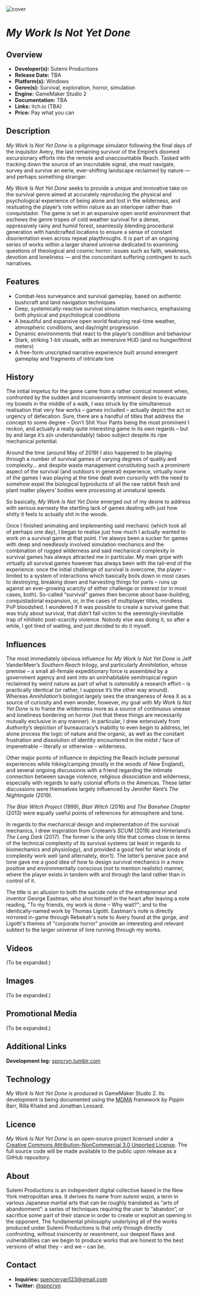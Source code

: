 ![cover](https://pbs.twimg.com/media/EDT3AHZXkAACrhz?format=png)

# *My Work Is Not Yet Done*

## Overview

* **Developer(s):** Sutemi Productions
* **Release Date:** TBA
* **Platform(s):** Windows
* **Genre(s):** Survival, exploration, horror, simulation
* **Engine:** GameMaker Studio 2
* **Documentation:** TBA
* **Links:** itch.io (TBA)
* **Price:** Pay what you can 

## Description

*My Work Is Not Yet Done* is a pilgrimage simulator following the final days of the inquisitor Avery, the last remaining survivor of the Empire’s doomed excursionary efforts into the remote and unaccountable Reach. Tasked with tracking down the source of an inscrutable signal, she must navigate, survey and survive an eerie, ever-shifting landscape reclaimed by nature — and perhaps something stranger.

*My Work Is Not Yet Done* seeks to provide a unique and innovative take on the survival genre aimed at accurately reproducing the physical and psychological experience of being alone and lost in the wilderness, and resituating the player’s role within nature as an interloper rather than conquistador. The game is set in an expansive open world environment that eschews the genre tropes of cold weather survival for a dense, oppressively rainy and humid forest, seamlessly blending procedural generation with handcrafted locations to ensure a sense of constant disorientation even across repeat playthroughs. It is part of an ongoing series of works within a larger shared universe dedicated to examining questions of theological and cosmic horror: issues such as faith, weakness, devotion and loneliness — and the concomitant suffering contingent to such narratives.

## Features

* Combat-less surveyance and survival gameplay, based on authentic bushcraft and land navigation techniques
* Deep, systemically-reactive survival simulation mechanics, emphasising both physical and psychological conditions
* A beautiful and expansive open world featuring real-time weather, atmospheric conditions, and day/night progression
* Dynamic environments that react to the player’s condition and behaviour
* Stark, striking 1-bit visuals, with an immersive HUD (and no hunger/thirst meters)
* A free-form unscripted narrative experience built around emergent gameplay and fragments of intricate lore

## History

The initial impetus for the game came from a rather comical moment when, confronted by the sudden and inconveniently imminent desire to evacuate my bowels in the middle of a walk, I was struck by the simultaneous realisation that very few works – games included – actually depict the act or urgency of defecation. Sure, there are a handful of titles that address the concept to some degree – Don’t Shit Your Pants being the most prominent I reckon, and actually a really quite interesting game in its own regards – but by and large it’s a(n understandably) taboo subject despite its ripe mechanical potential. 

Around the time (around May of 2019) I also happened to be playing through a number of survival games of varying degrees of quality and complexity… and despite waste management constituting such a prominent aspect of the survival (and outdoors in general) experience, virtually none of the games I was playing at the time dealt even cursorily with the need to somehow expel the biological byproducts of all the raw rabbit flesh and plant matter players’ bodies were processing at unnatural speeds. 
 
So basically, *My Work Is Not Yet Done* emerged out of my desire to address with serious earnesty the startling lack of games dealing with just how shitty it feels to actually shit in the woods. 

Once I finished animating and implementing said mechanic (which took all of perhaps one day), I began to realise just how much I actually wanted to work on a survival game at that point. I’ve alawys been a sucker for games with deep and needlessly involved simulation mechanics and the combination of rugged wilderness and said mechanical complexity in survival games has always attracted me in particular. My main gripe with virtually all survival games however has always been with the tail-end of the experience: once the initial challenge of survival is overcome, the player – limited to a system of interactions which basically boils down in most cases to destroying, breaking down and harvesting things for parts – runs up against an ever-growing scarcity of either challenge or interest (or in most cases, both). So-called “survival” games then become about base-building, conquistadorial expansion, or, in the cases of multiplayer titles, mindless PvP bloodshed. I wondered if it was possible to create a survival game that was truly about survival, that didn’t fall victim to the seemingly-inevitable trap of nihilistic post-scarcity violence. Nobody else was doing it, so after a while, I got tired of waiting, and just decided to do it myself.

## Influences

The most immediately obvious influence for *My Work Is Not Yet Done* is Jeff VanderMeer’s *Southern Reach* trilogy, and particularly *Annihilation*, whose premise – a small all-female expeditionary force is assembled by a government agency and sent into an uninhabitable semitropical region reclaimed by weird nature as part of what is ostensibly a research effort – is practically identical (or rather, I suppose it’s the other way around). Whereas *Annihilation*’s biologist largely sees the strangeness of Area X as a source of curiosity and even wonder, however, my goal with *My Work Is Not Yet Done* is to frame the wilderness more as a source of continuous unease and loneliness bordering on horror (not that these things are necessarily mutually exclusive in any manner). In particular, I drew extensively from *Authority*’s depiction of bureaucracy’s inability to even begin to address, let alone process the logic of nature and the organic, as well as the constant frustration and dissolution of identity encountered in the midst / face of impenetrable – literally or otherwise – wilderness. 

Other major points of influence in depicting the Reach include personal experiences while hiking/camping (mostly in the woods of New England), and several ongoing discussions with a friend regarding the intimate connection between savage violence, religious dissociation and wilderness, especially with regards to early colonial efforts in the Americas. These latter discussions were themselves largely influenced by Jennifer Kent’s *The Nightingale* (2019).

*The Blair Witch Project* (1999), *Blair Witch* (2016) and *The Banshee Chapter* (2013) were equally useful points of references for atmosphere and tone.

In regards to the mechanical design and implementation of the survival mechanics, I drew inspiration from Croteam’s *SCUM* (2019) and Hinterland’s *The Long Dark* (2017). The former is the only title that comes close in terms of the technical complexity of its survival systems (at least in regards to biomechanics and physiology), and provided a good feel for what kinds of complexity work well (and alternately, don’t). The latter’s pensive pace and tone gave me a good idea of how to design survival mechanics in a more positive and environmentally conscious (not to mention realistic) manner, where the player exists in tandem with and through the land rather than in control of it.

The title is an allusion to both the suicide note of the entrepreneur and inventor George Eastman, who shot himself in the heart after leaving a note reading, "To my friends, my work is done – Why wait?"; and to the identically-named work by Thomas Ligotti. Eastman's note is directly mirrored in-game through Rebekah's note to Avery found at the gorge, and Ligotti's themes of "corporate horror" provide an interesting and relevant subtext to the larger universe of lore running through my works. 

## Videos

(To be expanded.)

## Images

(To be expanded.)

## Promotional Media

(To be expanded.)

## Additional Links

**Development log:** [spncryn.tumblr.com](https://spncryn.tumblr.com)

## Technology

*My Work Is Not Yet Done* is produced in GameMaker Studio 2. Its development is being documented using the [MDMA](https://www.gamesasresearch.com/mdma) framework by Pippin Barr, Rilla Khaled and Jonathan Lessard. 

## Licence

*My Work Is Not Yet Done* is an open-source project licensed under a [Creative Commons Attribution-NonCommercial 3.0 Unported License](https://creativecommons.org/licenses/by-nc/3.0/). The full source code will be made available to the public upon release as a GitHub repository.

## About

Sutemi Productions is an independent digital collective based in the New York metropolitan area. It derives its name from *sutemi waza*, a term in various Japanese martial arts that can be roughly translated as “arts of abandonment”: a series of techniques requiring the user to “abandon”, or sacrifice some part of their stance in order to create or exploit an opening in the opponent. The fundamental philosophy underlying all of the works produced under Sutemi Productions is that only through directly confronting, without insincerity or resentment, our deepest flaws and vulnerabilities can we begin to produce works that are honest to the best versions of what they – and we – can be.

## Contact

* **Inquiries:** [spenceryan123@gmail.com](mailto:spenceryan123@gmail.com)
* **Twitter:** [@spncryn](https://twitter.com/spncryn)
